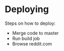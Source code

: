 Deploying
=========

Steps on how to deploy:
 * Merge code to master
 * Run build job
 * Browse reddit.com